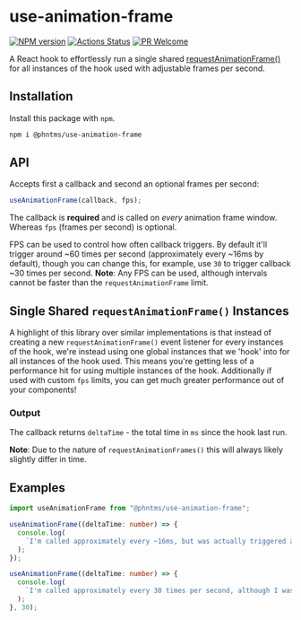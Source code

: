 # use-animation-frame

[![NPM version][npm-image]][npm-url]
[![Actions Status][ci-image]][ci-url]
[![PR Welcome][npm-downloads-image]][npm-downloads-url]

A React hook to effortlessly run a single shared [requestAnimationFrame()](https://developer.mozilla.org/en-US/docs/Web/API/window/requestAnimationFrame) for all instances of the hook used with adjustable frames per second.

## Installation

Install this package with `npm`.

```bash
npm i @phntms/use-animation-frame
```

## API

Accepts first a callback and second an optional frames per second:

```ts
useAnimationFrame(callback, fps);
```

The callback is **required** and is called on _every_ animation frame window. Whereas `fps` (frames per second) is optional.

FPS can be used to control how often callback triggers. By default it'll trigger around ~60 times per second (approximately every ~16ms by default), though you can change this, for example, use `30` to trigger callback ~30 times per second. **Note**: Any FPS can be used, although intervals cannot be faster than the `requestAnimationFrame` limit.

## Single Shared `requestAnimationFrame()` Instances

A highlight of this library over similar implementations is that instead of creating a new `requestAnimationFrame()` event listener for every instances of the hook, we're instead using one global instances that we 'hook' into for all instances of the hook used. This means you're getting less of a performance hit for using multiple instances of the hook. Additionally if used with custom `fps` limits, you can get much greater performance out of your components!

### Output

The callback returns `deltaTime` - the total time in `ms` since the hook last run.

**Note**: Due to the nature of `requestAnimationFrames()` this will always likely slightly differ in time.

## Examples

```ts
import useAnimationFrame from "@phntms/use-animation-frame";

useAnimationFrame((deltaTime: number) => {
  console.log(
    `I'm called approximately every ~16ms, but was actually triggered after ${deltaTime}ms.`
  );
});

useAnimationFrame((deltaTime: number) => {
  console.log(
    `I'm called approximately every 30 times per second, although I was actually trigger after ${deltaTime}ms`
  );
}, 30);
```

[npm-image]: https://img.shields.io/npm/v/@phntms/use-animation-frame.svg?style=flat-square&logo=react
[npm-url]: https://npmjs.org/package/@phntms/use-animation-frame
[npm-downloads-image]: https://img.shields.io/npm/dm/@phntms/use-animation-frame.svg
[npm-downloads-url]: https://npmcharts.com/compare/@phntms/use-animation-frame?minimal=true
[ci-image]: https://github.com/phantomstudios/use-animation-frame/workflows/Test/badge.svg
[ci-url]: https://github.com/phantomstudios/use-animation-frame/actions
